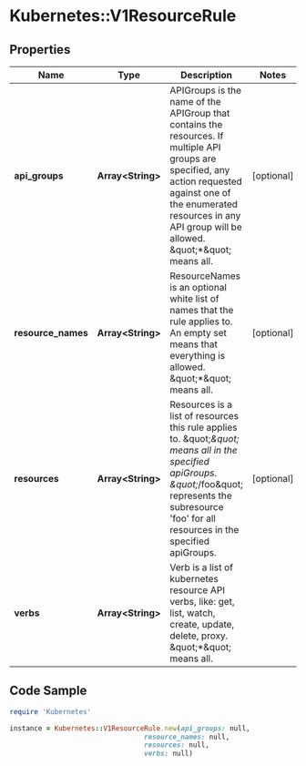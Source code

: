# Kubernetes::V1ResourceRule

## Properties

Name | Type | Description | Notes
------------ | ------------- | ------------- | -------------
**api_groups** | **Array&lt;String&gt;** | APIGroups is the name of the APIGroup that contains the resources.  If multiple API groups are specified, any action requested against one of the enumerated resources in any API group will be allowed.  \&quot;*\&quot; means all. | [optional] 
**resource_names** | **Array&lt;String&gt;** | ResourceNames is an optional white list of names that the rule applies to.  An empty set means that everything is allowed.  \&quot;*\&quot; means all. | [optional] 
**resources** | **Array&lt;String&gt;** | Resources is a list of resources this rule applies to.  \&quot;*\&quot; means all in the specified apiGroups.  \&quot;*/foo\&quot; represents the subresource &#39;foo&#39; for all resources in the specified apiGroups. | [optional] 
**verbs** | **Array&lt;String&gt;** | Verb is a list of kubernetes resource API verbs, like: get, list, watch, create, update, delete, proxy.  \&quot;*\&quot; means all. | 

## Code Sample

```ruby
require 'Kubernetes'

instance = Kubernetes::V1ResourceRule.new(api_groups: null,
                                 resource_names: null,
                                 resources: null,
                                 verbs: null)
```


